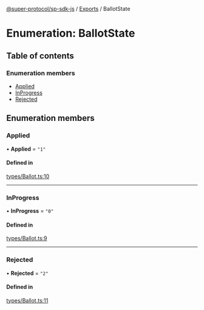 [@super-protocol/sp-sdk-js](../README.md) / [Exports](../modules.md) / BallotState

# Enumeration: BallotState

## Table of contents

### Enumeration members

- [Applied](BallotState.md#applied)
- [InProgress](BallotState.md#inprogress)
- [Rejected](BallotState.md#rejected)

## Enumeration members

### Applied

• **Applied** = `"1"`

#### Defined in

[types/Ballot.ts:10](https://github.com/Super-Protocol/sp-sdk-js/blob/36a237b/src/types/Ballot.ts#L10)

___

### InProgress

• **InProgress** = `"0"`

#### Defined in

[types/Ballot.ts:9](https://github.com/Super-Protocol/sp-sdk-js/blob/36a237b/src/types/Ballot.ts#L9)

___

### Rejected

• **Rejected** = `"2"`

#### Defined in

[types/Ballot.ts:11](https://github.com/Super-Protocol/sp-sdk-js/blob/36a237b/src/types/Ballot.ts#L11)
